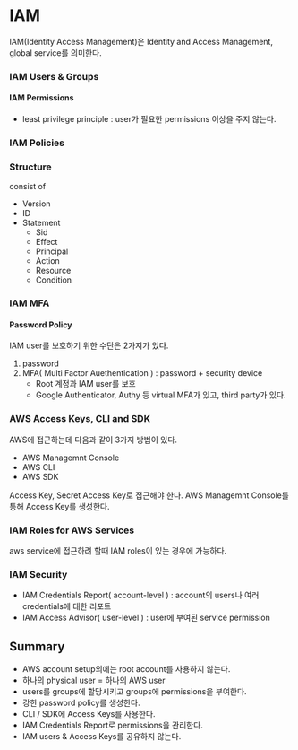 # IAM 
IAM(Identity Access Management)은 Identity and Access Management, global service를 의미한다.

### IAM Users & Groups 

#### IAM Permissions
- least privilege principle : user가 필요한 permissions 이상을 주지 않는다.

### IAM Policies

### Structure
consist of
- Version
- ID
- Statement
    - Sid
    - Effect
    - Principal
    - Action
    - Resource
    - Condition

### IAM MFA
#### Password Policy

IAM user를 보호하기 위한 수단은 2가지가 있다.
1. password
2. MFA( Multi Factor Auethentication ) : password + security device 
    - Root 계정과 IAM user를 보호
    - Google Authenticator, Authy 등 virtual MFA가 있고, third party가 있다.

### AWS Access Keys, CLI and SDK
AWS에 접근하는데 다음과 같이 3가지 방법이 있다.
- AWS Managemnt Console
- AWS CLI
- AWS SDK

Access Key, Secret Access Key로 접근해야 한다. AWS Managemnt Console를 통해 Access Key를 생성한다.

### IAM Roles for AWS Services
aws service에 접근하려 할때 IAM roles이 있는 경우에 가능하다.


### IAM Security
- IAM Credentials Report( account-level ) : account의 users나 여러 credentials에 대한 리포트
- IAM Access Advisor( user-level ) : user에 부여된 service permission


## Summary
- AWS account setup외에는 root account를 사용하지 않는다.
- 하나의 physical user = 하나의 AWS user
- users를 groups에 할당시키고 groups에 permissions을 부여한다.
- 강한 password policy를 생성한다.
- CLI / SDK에 Access Keys를 사용한다.
- IAM Credentials Report로 permissions을 관리한다.
- IAM users & Access Keys를 공유하지 않는다.
